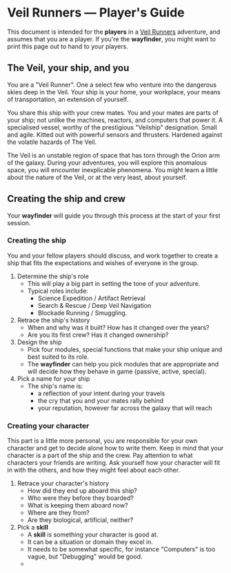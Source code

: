# Veil Runners — Player's Guide

This document is intended for the **players** in a [Veil Runners](/veil-runners) adventure, and assumes that you are a player.
If you're the **wayfinder**, you might want to print this page out to hand to your players.

## The Veil, your ship, and you

You are a "Veil Runner". One a select few who venture into the dangerous skies deep in the Veil.
Your ship is your home, your workplace, your means of transportation, an extension of yourself.

You share this ship with your crew mates. You and your mates are parts of your ship; not unlike the machines, reactors, and computers that power it.
A specialised vessel, worthy of the prestigious "Veilship" designation. Small and agile. Kitted out with powerful sensors and thrusters. Hardened against the volatile hazards of The Veil.

The Veil is an unstable region of space that has torn through the Orion arm of the galaxy. During your adventures, you will explore this anomalous space, you will encounter inexplicable phenomena. You might learn a little about the nature of the Veil, or at the very least, about yourself.

## Creating the ship and crew

Your **wayfinder** will guide you through this process at the start of your first session.

### Creating the ship
You and your fellow players should discuss, and work together to create a ship that fits the expectations and wishes of everyone in the group.   
1. Determine the ship's role
    - This will play a big part in setting the tone of your adventure.
    - Typical roles include:
      - Science Expedition / Artifact Retrieval
      - Search & Rescue / Deep Veil Navigation
      - Blockade Running / Smuggling.
2. Retrace the ship's history
   - When and why was it built? How has it changed over the years?
   - Are you its first crew? Has it changed ownership?
3. Design the ship
   - Pick four modules, special functions that make your ship unique and best suited to its role.
   - The **wayfinder** can help you pick modules that are appropriate and will decide how they behave in game (passive, active, special).
4. Pick a name for your ship
   - The ship's name is:
     - a reflection of your intent during your travels
     - the cry that you and your mates rally behind
     - your reputation, however far across the galaxy that will reach

### Creating your character
This part is a little more personal, you are responsible for your own character and get to decide alone how to write them.
Keep in mind that your character is a part of the ship and the crew. Pay attention to what characters your friends are writing. Ask yourself how your character will fit in with the others, and how they might feel about each other.

1. Retrace your character's history
   - How did they end up aboard this ship?
   - Who were they before they boarded?
   - What is keeping them aboard now?
   - Where are they from?
   - Are they biological, artificial, neither?
2. Pick a **skill**
   - A **skill** is something your character is good at.
   - It can be a situation or domain they excel in.
   - It needs to be somewhat specific, for instance "Computers" is too vague, but "Debugging" would be good.
   - 